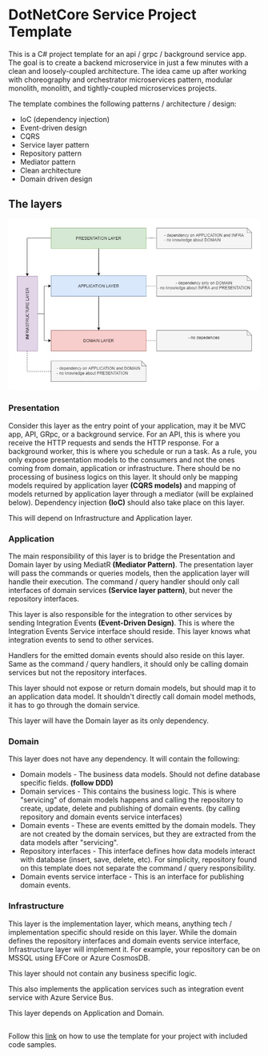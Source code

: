 # DotNetCore Service Project Template

This is a C# project template for an api / grpc / background service app. The goal is to create a backend microservice in just a few minutes with a clean and loosely-coupled architecture. The idea came up after working with choreography and orchestrator microservices pattern, modular monolith, monolith, and tightly-coupled microservices projects. 

The template combines the following patterns / architecture / design:
* IoC (dependency injection)
* Event-driven design
* CQRS
* Service layer pattern
* Repository pattern
* Mediator pattern
* Clean architecture
* Domain driven design

## The layers
![enter image description here](https://raw.githubusercontent.com/markglibres/dotnetcore-api-template/master/assets/layers.jpg)

### Presentation
Consider this layer as the entry point of your application, may it be MVC app, API, GRpc, or a background service. For an API, this is where you receive the HTTP requests and sends the HTTP response. For a background worker, this is where you schedule or run a task. As a rule, you only expose presentation models to the consumers and not the ones coming from domain, application or infrastructure.  There should be no processing of business logics on this layer. It should only be mapping models required by application layer **(CQRS models)** and mapping of models returned by application layer through a mediator (will be explained below). Dependency injection **(IoC)** should also take place on this layer.

This will depend on Infrastructure and Application layer.

### Application
The main responsibility of this layer is to bridge the Presentation and Domain layer by using MediatR **(Mediator Pattern)**. The presentation layer will pass the commands or queries models, then the application layer will handle their execution. The command / query handler should only call interfaces of domain services **(Service layer pattern)**, but never the repository interfaces. 

This layer is also responsible for the integration to other services by sending Integration Events **(Event-Driven Design)**. This is where the Integration Events Service interface should reside. This layer knows what integration events to send to other services. 

Handlers for the emitted domain events should also reside on this layer. Same as the command / query handlers, it should only be calling domain services but not the repository interfaces. 

This layer should not expose or return domain models, but should map it to an application data model. It shouldn't directly call domain model methods, it has to go through the domain service.

This layer will have the Domain layer as its only dependency. 

### Domain
This layer does not have any dependency. It will contain the following:
* Domain models - The business data models. Should not define database specific fields. **(follow DDD)**
* Domain services - This contains the business logic. This is where "servicing" of domain models happens and calling the repository to create, update, delete and publishing of domain events. (by calling repository and domain events service interfaces)
* Domain events - These are events emitted by the domain models. They are not created by the domain services, but they are extracted from the data models after "servicing". 
* Repository interfaces - This interface defines how data models interact with database (insert, save, delete, etc). For simplicity, repository found on this template does not separate the command / query responsibility. 
* Domain events service interface - This is an interface for publishing domain events.

### Infrastructure
This layer is the implementation layer, which means, anything tech / implementation specific should reside on this layer. While the domain defines the repository interfaces and domain events service interface, Infrastructure layer will implement it. For example, your repository can be on MSSQL using EFCore or Azure CosmosDB.

This layer should not contain any business specific logic. 

This also implements the application services such as integration event service with Azure Service Bus. 

This layer depends on Application and Domain. 


##
Follow this [link](https://github.com/markglibres/dotnetcore-service-template/wiki/How-to-install-template) on how to use the template for your project with included code samples. 
